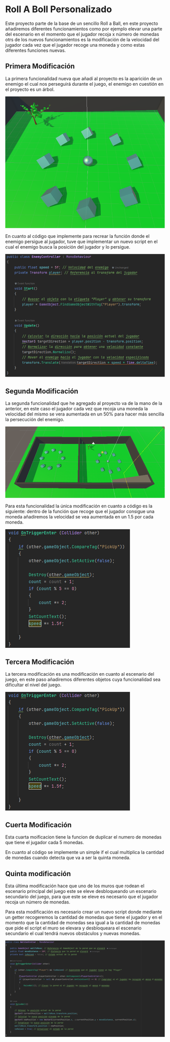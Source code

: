 # Roll A Boll Personalizado

Este proyecto parte de la base de un sencillo Roll a Ball, en este proyecto añadiremos diferentes funcionamientos como por ejemplo elevar una parte del escenario en el momento que el jugador recoja x número de monedas otrs de los nuevos funcionamientos es la modificación de la velocidad del jugador cada vez que el jugador recoge una moneda y como estas diferentes funciones nuevas.

## Primera Modificación

La primera funcionalidad nueva que añadí al proyecto es la aparición de un enemigo el cual nos perseguirá durante el juego, el enemigo en cuestión en el proyecto es un árbol.

![capturaEnemigo.png](Imagenes/capturaEnemigo.png)

En cuanto al código que implemente para recrear la función donde el enemigo persigue al jugador, tuve que implementar un nuevo script en el cual el enemigo busca la posición del jugador y lo persigue. 

![capturaEnemigo.png](Imagenes/codigoEnemigo.png)

## Segunda Modificación

La segunda funcionalidad que he agregado al proyecto va de la mano de la anterior, en este caso el jugador cada vez que recoja una moneda la velocidad del mismo se vera aumentada en un 50% para hacer más sencilla la persecución del enemigo.

![capturaEscenarios.png](Imagenes/capturaEscenarios.png)

Para esta funcionalidad la única modificación en cuanto a código es la siguiente: dentro de la función que recoge que el jugador consigue una moneda añadiremos la velocidad se vea aumentada en un 1.5 por cada moneda.

![capturaEscenarios.png](Imagenes/codigoVelocidadContador.png)

## Tercera Modificación 

La tercera modificación es una modificación en cuanto al escenario del juego, en este paso añadiremos diferentes objetos cuya funcionalidad sea dificultar el nivel del juego.

![capturaEscenarios2.png](Imagenes/codigoVelocidadContador.png)

## Cuerta Modificación

Esta cuarta moificacion tiene la funcion de duplicar el numero de monedas que tiene el jugador cada 5 monedas.

En cuanto al código se implemente un simple if el cual multiplica la cantidad de monedas cuando detecta que va a ser la quinta moneda.

## Quinta modificación

Esta última modificación hace que uno de los muros que rodean el escenario principal del juego este se eleve desbloqueando un escenario secundario del juego, para que este se eleve es necesario que el jugador recoja un número de monedas.

Para esta modificación es necesario crear un nuevo script donde mediante un getter recogeremos la cantidad de monedas que tiene el jugador y en el momento que la cantidad de monedas sea igual a la cantidad de monedas que pide el script el muro se elevara y desbloqueara el escenario secundario el cual tendrá nuevos obstáculos y nuevas monedas.

![capturaEscenarios2.png](Imagenes/codigoPared.png)



